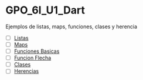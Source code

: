 # GPO_6I_U1_Dart
Ejemplos de listas, maps, funciones, clases y herencia 
- [ ] [Listas](https://dartpad.dartlang.org/)
- [ ] [Maps](https://dartpad.dartlang.org/)
- [ ] [Funciones Basicas](https://dartpad.dartlang.org/)
- [ ] [Funcion Flecha](https://dartpad.dartlang.org/) 
- [ ] [Clases](https://dartpad.dartlang.org/)
- [ ] [Herencias](https://dartpad.dartlang.org/)
